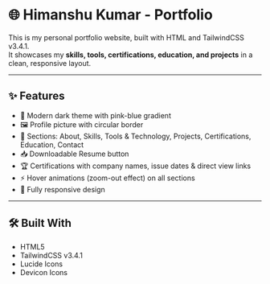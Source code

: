 # 🌐 Himanshu Kumar - Portfolio

This is my personal portfolio website, built with HTML and TailwindCSS v3.4.1.  
It showcases my **skills, tools, certifications, education, and projects** in a clean, responsive layout.

---

## ✨ Features
- 🎨 Modern dark theme with pink-blue gradient
- 🖼️ Profile picture with circular border
- 📜 Sections: About, Skills, Tools & Technology, Projects, Certifications, Education, Contact
- 📥 Downloadable Resume button
- 🏆 Certifications with company names, issue dates & direct view links
- ⚡ Hover animations (zoom-out effect) on all sections
- 📱 Fully responsive design

---

## 🛠️ Built With
- HTML5
- TailwindCSS v3.4.1
- Lucide Icons
- Devicon Icons
